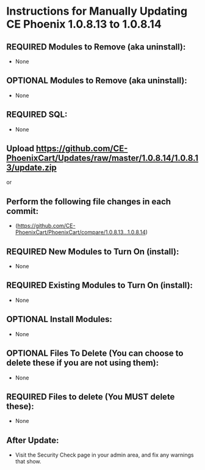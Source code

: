 # Instructions for Manually Updating CE Phoenix 1.0.8.13 to 1.0.8.14
## REQUIRED Modules to Remove (aka uninstall):
* None

## OPTIONAL  Modules to Remove (aka uninstall):
* None

## REQUIRED SQL:
* None

## Upload https://github.com/CE-PhoenixCart/Updates/raw/master/1.0.8.14/1.0.8.13/update.zip
or
## Perform the following file changes in each commit:
* (https://github.com/CE-PhoenixCart/PhoenixCart/compare/1.0.8.13...1.0.8.14)

## REQUIRED New Modules to Turn On (install):
* None

## REQUIRED Existing Modules to Turn On (install):
* None

## OPTIONAL Install Modules:
* None

## OPTIONAL Files To Delete (You can choose to delete these if you are not using them):
* None

## REQUIRED Files to delete (You MUST delete these):
* None

## After Update:
* Visit the Security Check page in your admin area, and fix any warnings that show.  
